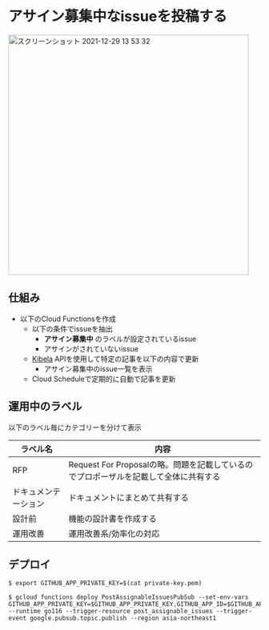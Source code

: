 # アサイン募集中なissueを投稿する

<img width="480" alt="スクリーンショット 2021-12-29 13 53 32" src="https://user-images.githubusercontent.com/19209314/147628553-5d193c28-2418-4afa-8116-40a2c980893e.png">


## 仕組み

 - 以下のCloud Functionsを作成
   - 以下の条件でissueを抽出
     - **アサイン募集中** のラベルが設定されているissue
     - アサインがされていないissue
   - [Kibela](https://kibe.la/)  APIを使用して特定の記事を以下の内容で更新
     - アサイン募集中のissue一覧を表示
   - Cloud Scheduleで定期的に自動で記事を更新 

## 運用中のラベル

以下のラベル毎にカテゴリーを分けて表示

|  ラベル名  |  内容  |
| ---- | ---- |
|  RFP  |  Request For Proposalの略。問題を記載しているのでプロポーザルを記載して全体に共有する  |
| ドキュメンテーション  |  ドキュメントにまとめて共有する  |
| 設計前  |  機能の設計書を作成する  |
| 運用改善 |  運用改善系/効率化の対応 |

## デプロイ

```
$ export GITHUB_APP_PRIVATE_KEY=$(cat private-key.pem)

$ gcloud functions deploy PostAssignableIssuesPubSub --set-env-vars GITHUB_APP_PRIVATE_KEY=$GITHUB_APP_PRIVATE_KEY,GITHUB_APP_ID=$GITHUB_APP_ID,GITHUB_OWNER=$GITHUB_OWNER,INSTALLATION_ID=$INSTALLATION_ID,NOTE_TOKEN=$NOTE_TOKEN,NOTE_ID=$NOTE_ID,NOTE_HOST=$NOTE_HOST --runtime go116 --trigger-resource post_assignable_issues --trigger-event google.pubsub.topic.publish --region asia-northeast1
```
